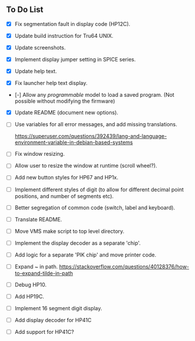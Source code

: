 
## To Do List

- [x] Fix segmentation fault in display code (HP12C).

- [x] Update build instruction for Tru64 UNIX.

- [x] Update screenshots.

- [x] Implement display jumper setting in SPICE series.

- [x] Update help text.

- [x] Fix launcher help text display.

- [-] Allow any _programmable_ model to load a saved program.
      (Not possible without modifying the firmware)

- [x] Update README (document new options).

- [ ] Use variables for all error messages, and add missing translations.

  https://superuser.com/questions/392439/lang-and-language-environment-variable-in-debian-based-systems

- [ ] Fix window resizing.

- [ ] Allow user to resize the window at runtime (scroll wheel?).

- [ ] Add new button styles for HP67 and HP1x.

- [ ] Implement  different styles of digit (to allow for different  decimal
      point positions, and number of segments etc).

- [ ] Better segregation of common code (switch, label and keyboard).

- [ ] Translate README.

- [ ] Move VMS make script to top level directory.

- [ ] Implement the display decoder as a separate 'chip'.

- [ ] Add logic for a  separate 'PIK chip' and move printer code.

- [ ] Expand ~ in path.
      https://stackoverflow.com/questions/40128376/how-to-expand-tilde-in-path

- [ ] Debug HP10.

- [ ] Add HP19C.

- [ ] Implement 16 segment digit display.

- [ ] Add display decoder for HP41C

- [ ] Add support for HP41C?
